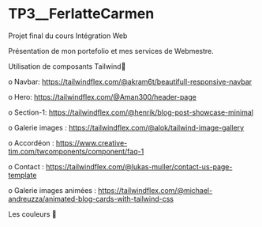 # TP3__FerlatteCarmen
Projet final du cours Intégration Web

Présentation de mon portefolio et mes services de Webmestre.

Utilisation de composants Tailwind🧮 

o	Navbar: https://tailwindflex.com/@akram6t/beautifull-responsive-navbar

o	Hero: https://tailwindflex.com/@Aman300/header-page 

o	Section-1: https://tailwindflex.com/@henrik/blog-post-showcase-minimal

o Galerie images : https://tailwindflex.com/@alok/tailwind-image-gallery

o Accordéon : https://www.creative-tim.com/twcomponents/component/faq-1

o Contact : https://tailwindflex.com/@lukas-muller/contact-us-page-template

o Galerie images animées : 
https://tailwindflex.com/@michael-andreuzza/animated-blog-cards-with-tailwind-css


Les couleurs 🧮 


